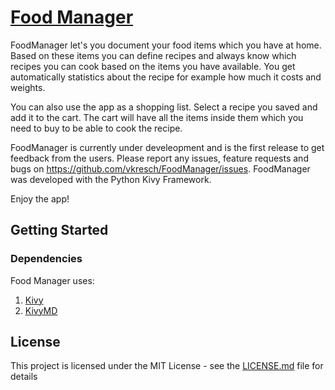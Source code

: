 # [Food Manager](https://play.google.com/store/apps/details?id=org.foodmanager.foodmanager&hl=en_US)

FoodManager let's you document your food items which you have at home. Based on these items you can define recipes and always know which recipes you can cook based on the items you have available. You get automatically statistics about the recipe for example how much it costs and weights.

You can also use the app as a shopping list. Select a recipe you saved and add it to the cart. The cart will have all the items inside them which you need to buy to be able to cook the recipe.

FoodManager is currently under develeopment and is the first release to get feedback from the users. Please report any issues, feature requests and bugs on  https://github.com/vkresch/FoodManager/issues. FoodManager was developed with the Python Kivy Framework.

Enjoy the app!

## Getting Started
### Dependencies

Food Manager uses:
1. [Kivy](https://kivy.org/)
2. [KivyMD](https://gitlab.com/kivymd/KivyMD)


## License

This project is licensed under the MIT License - see the [LICENSE.md](LICENSE.md) file for details

